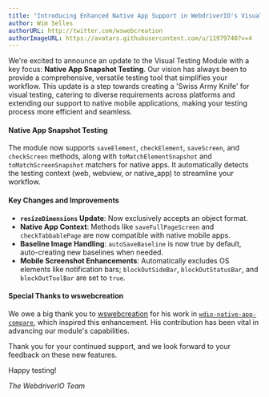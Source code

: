 ```yaml
---
title: "Introducing Enhanced Native App Support in WebdriverIO's Visual Testing Module!"
author: Wim Selles
authorURL: http://twitter.com/wswebcreation
authorImageURL: https://avatars.githubusercontent.com/u/11979740?v=4
---
```


We're excited to announce an update to the Visual Testing Module with a key focus: **Native App Snapshot Testing**. Our vision has always been to provide a comprehensive, versatile testing tool that simplifies your workflow. This update is a step towards creating a 'Swiss Army Knife' for visual testing, catering to diverse requirements across platforms and extending our support to native mobile applications, making your testing process more efficient and seamless.

#### Native App Snapshot Testing

The module now supports `saveElement`, `checkElement`, `saveScreen`, and `checkScreen` methods, along with `toMatchElementSnapshot` and `toMatchScreenSnapshot` matchers for native apps. It automatically detects the testing context (web, webview, or native_app) to streamline your workflow.

#### Key Changes and Improvements

- **`resizeDimensions` Update**: Now exclusively accepts an object format.
- **Native App Context**: Methods like `saveFullPageScreen` and `checkTabbablePage` are now compatible with native mobile apps.
- **Baseline Image Handling**: `autoSaveBaseline` is now true by default, auto-creating new baselines when needed.
- **Mobile Screenshot Enhancements**: Automatically excludes OS elements like notification bars; `blockOutSideBar`, `blockOutStatusBar`, and `blockOutToolBar` are set to `true`.

#### Special Thanks to wswebcreation

We owe a big thank you to [wswebcreation](https://github.com/wswebcreation) for his work in [`wdio-native-app-compare`](https://github.com/wswebcreation/wdio-native-app-compare), which inspired this enhancement. His contribution has been vital in advancing our module's capabilities.

Thank you for your continued support, and we look forward to your feedback on these new features.

Happy testing!

*The WebdriverIO Team*
